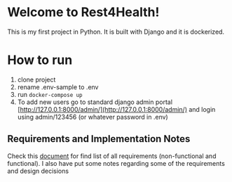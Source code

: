 # Welcome to Rest4Health!

This is my first project in Python. It is built with Django and it is dockerized.

# How to run

 1. clone project
 2. rename .env-sample to .env
 3. run `docker-compose up`
 4. To add new users go to standard django admin portal [http://127.0.0.1:8000/admin/](http://127.0.0.1:8000/admin/) and login using admin/123456 (or whatever password in .env)
 

## Requirements and Implementation Notes

Check this [document](https://docs.google.com/document/d/1jm6cwlpYVb9SHmYEJFcpBAQ1VcpZvH5_uRmAkvUH8fE/edit?usp=sharing) for find list of all requirements (non-functional and functional).
I also have put some notes regarding some of the requirements and design decisions 


